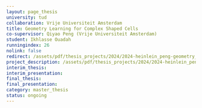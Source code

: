 ```yaml
---
layout: page_thesis
university: tud
collaboration: Vrije Universiteit Amsterdam
title: Geometry Learning for Complex Shaped Cells
co-supervisor: Qiyao Peng (Vrije Universiteit Amsterdam)
student: Ikhlasse Ouadah
runningindex: 26
nolink: false
redirect: /assets/pdf/thesis_projects/2024/2024-heinlein_peng-geometry_learning_cells/project_description.pdf
project_description: /assets/pdf/thesis_projects/2024/2024-heinlein_peng-geometry_learning_cells/project_description.pdf
interim_thesis:
interim_presentation:
final_thesis:
final_presentation:
category: master_thesis
status: ongoing
---
```

